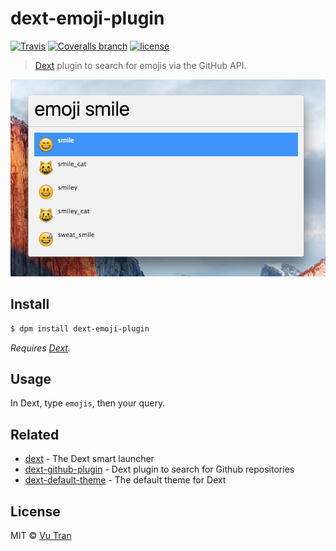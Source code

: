 # dext-emoji-plugin

[![Travis](https://img.shields.io/travis/vutran/dext-emoji-plugin/develop.svg?maxAge=2592000&style=flat-square)](https://travis-ci.org/vutran/dext-emoji-plugin) [![Coveralls branch](https://img.shields.io/coveralls/vutran/dext-emoji-plugin/develop.svg?maxAge=2592000&style=flat-square)](https://coveralls.io/github/vutran/dext-emoji-plugin) [![license](https://img.shields.io/github/license/vutran/dext-emoji-plugin.svg?maxAge=2592000&style=flat-square)](LICENSE)

> [Dext](https://github.com/vutran/dext) plugin to search for emojis via the GitHub API.

![](screenshot.png?raw=true)

## Install

```bash
$ dpm install dext-emoji-plugin
```

*Requires [Dext](https://github.com/vutran/dext).*

## Usage

In Dext, type `emojis`, then your query.

## Related

- [dext](https://github.com/vutran/dext) - The Dext smart launcher
- [dext-github-plugin](https://github.com/vutran/dext-github-plugin) - Dext plugin to search for Github repositories
- [dext-default-theme](https://github.com/vutran/dext-default-theme) - The default theme for Dext

## License

MIT © [Vu Tran](https://github.com/vutran/)
